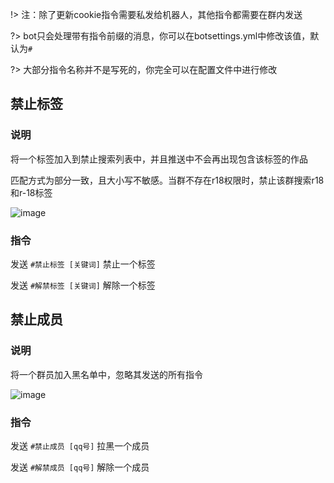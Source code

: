 !> 注：除了更新cookie指令需要私发给机器人，其他指令都需要在群内发送

?> bot只会处理带有指令前缀的消息，你可以在botsettings.yml中修改该值，默认为`#`

?>  大部分指令名称并不是写死的，你完全可以在配置文件中进行修改

## 禁止标签

### 说明

将一个标签加入到禁止搜索列表中，并且推送中不会再出现包含该标签的作品

匹配方式为部分一致，且大小写不敏感。当群不存在r18权限时，禁止该群搜索r18和r-18标签

![image](/img/manage/185851078-25151023-1359-405f-af53-c1371b39eb9d.png)

### 指令
发送 `#禁止标签 [关键词]` 禁止一个标签

发送 `#解禁标签 [关键词]` 解除一个标签

## 禁止成员

### 说明
将一个群员加入黑名单中，忽略其发送的所有指令

![image](/img/manage/185852450-b246798b-2a85-4eec-ac01-9f614f79eb50.png)

### 指令
发送 `#禁止成员 [qq号]` 拉黑一个成员

发送 `#解禁成员 [qq号]` 解除一个成员